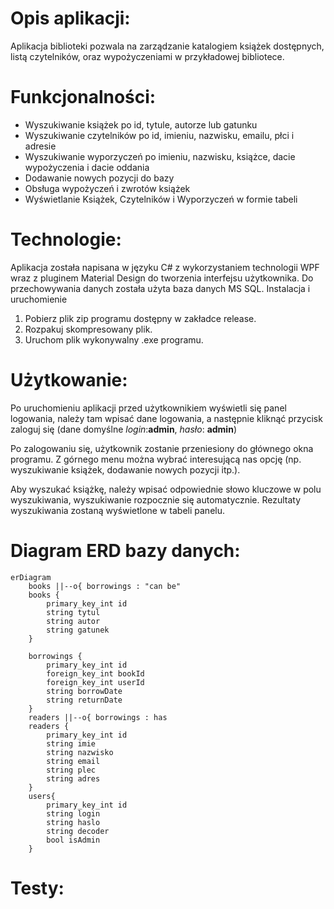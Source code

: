 # Opis aplikacji:

Aplikacja biblioteki pozwala na zarządzanie katalogiem książek dostępnych, listą czytelników, oraz wypożyczeniami w przykładowej bibliotece.

# Funkcjonalności:

- Wyszukiwanie książek po id, tytule, autorze lub gatunku
- Wyszukiwanie czytelników po id, imieniu, nazwisku, emailu, płci i adresie
- Wyszukiwanie wyporzyczeń po imieniu, nazwisku, książce, dacie wypożyczenia i dacie oddania
- Dodawanie nowych pozycji do bazy
- Obsługa wypożyczeń i zwrotów książek
- Wyświetlanie Książek, Czytelników i Wyporzyczeń w formie tabeli

# Technologie:

Aplikacja została napisana w języku C# z wykorzystaniem technologii WPF wraz z pluginem Material Design do tworzenia interfejsu użytkownika. Do przechowywania danych została użyta baza danych MS SQL.
Instalacja i uruchomienie

1. Pobierz plik zip programu dostępny w zakładce release.
2. Rozpakuj skompresowany plik.
3. Uruchom plik wykonywalny .exe programu.

# Użytkowanie:
Po uruchomieniu aplikacji przed użytkownikiem wyświetli się panel logowania, należy tam wpisać dane logowania, a następnie kliknąć przycisk zaloguj się (dane domyślne *login*:**admin**, *hasło*: **admin**)

Po zalogowaniu się, użytkownik zostanie przeniesiony do głównego okna programu. Z górnego menu można wybrać interesującą nas opcję (np. wyszukiwanie książek, dodawanie nowych pozycji itp.).

Aby wyszukać książkę, należy wpisać odpowiednie słowo kluczowe w polu wyszukiwania, wyszukiwanie rozpocznie się automatycznie. Rezultaty wyszukiwania zostaną wyświetlone w tabeli panelu.

# Diagram ERD bazy danych:
```mermaid
erDiagram
    books ||--o{ borrowings : "can be"
    books {
        primary_key_int id
        string tytul
        string autor
        string gatunek
    }
    
    borrowings {
        primary_key_int id
        foreign_key_int bookId
        foreign_key_int userId
        string borrowDate
        string returnDate
    }
    readers ||--o{ borrowings : has
    readers {
        primary_key_int id
        string imie
        string nazwisko
        string email
        string plec
        string adres
    }
    users{
        primary_key_int id
        string login
        string haslo
        string decoder
        bool isAdmin
    }
```
# Testy:

